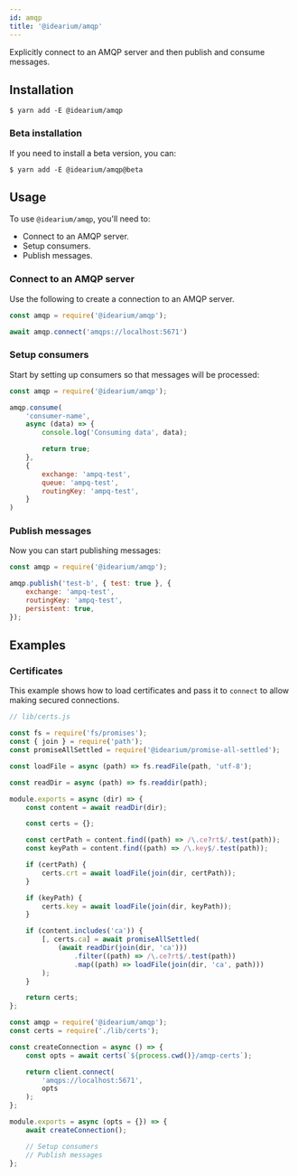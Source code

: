 ```yaml
---
id: amqp
title: '@idearium/amqp'
---
```


Explicitly connect to an AMQP server and then publish and consume messages.

## Installation

```shell
$ yarn add -E @idearium/amqp
```

### Beta installation

If you need to install a beta version, you can:

```shell
$ yarn add -E @idearium/amqp@beta
```

## Usage

To use `@idearium/amqp`, you'll need to:

-   Connect to an AMQP server.
-   Setup consumers.
-   Publish messages.

### Connect to an AMQP server

Use the following to create a connection to an AMQP server.

```JavaScript
const amqp = require('@idearium/amqp');

await amqp.connect('amqps://localhost:5671')
```

### Setup consumers

Start by setting up consumers so that messages will be processed:

```JavaScript
const amqp = require('@idearium/amqp');

amqp.consume(
    'consumer-name',
    async (data) => {
        console.log('Consuming data', data);

        return true;
    },
    {
        exchange: 'ampq-test',
        queue: 'ampq-test',
        routingKey: 'ampq-test',
    }
)
```

### Publish messages

Now you can start publishing messages:

```JavaScript
const amqp = require('@idearium/amqp');

amqp.publish('test-b', { test: true }, {
    exchange: 'ampq-test',
    routingKey: 'ampq-test',
    persistent: true,
});
```

## Examples

### Certificates

This example shows how to load certificates and pass it to `connect` to allow making secured connections.

```JavaScript
// lib/certs.js

const fs = require('fs/promises');
const { join } = require('path');
const promiseAllSettled = require('@idearium/promise-all-settled');

const loadFile = async (path) => fs.readFile(path, 'utf-8');

const readDir = async (path) => fs.readdir(path);

module.exports = async (dir) => {
    const content = await readDir(dir);

    const certs = {};

    const certPath = content.find((path) => /\.ce?rt$/.test(path));
    const keyPath = content.find((path) => /\.key$/.test(path));

    if (certPath) {
        certs.crt = await loadFile(join(dir, certPath));
    }

    if (keyPath) {
        certs.key = await loadFile(join(dir, keyPath));
    }

    if (content.includes('ca')) {
        [, certs.ca] = await promiseAllSettled(
            (await readDir(join(dir, 'ca')))
                .filter((path) => /\.ce?rt$/.test(path))
                .map((path) => loadFile(join(dir, 'ca', path)))
        );
    }

    return certs;
};

```

```JavaScript
const amqp = require('@idearium/amqp');
const certs = require('./lib/certs');

const createConnection = async () => {
    const opts = await certs(`${process.cwd()}/amqp-certs`);

    return client.connect(
        'amqps://localhost:5671',
        opts
    );
};

module.exports = async (opts = {}) => {
    await createConnection();

    // Setup consumers
    // Publish messages
};
```
